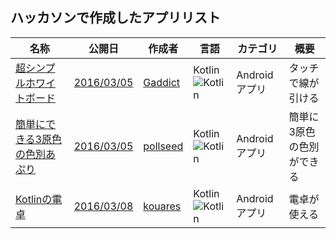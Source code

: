 ## ハッカソンで作成したアプリリスト

|名称|公開日|作成者|言語|カテゴリ|概要|
|---|---|---|---|---|---|
|[超シンプルホワイトボード](https://goo.gl/twvL6P)|[2016/03/05](https://goo.gl/56RkEu)|[Gaddict](https://github.com/Gaddict)|Kotlin![Kotlin](https://goo.gl/aNLqwc)|Androidアプリ|タッチで線が引ける|
|[簡単にできる3原色の色別あぷり](https://goo.gl/IeAyYK)|[2016/03/05](https://goo.gl/56RkEu)|[pollseed](https://github.com/pollseed)|Kotlin![Kotlin](https://goo.gl/aNLqwc)|Androidアプリ|簡単に3原色の色別ができる|
|[Kotlinの電卓](https://google.com)|[2016/03/08](https://goo.gl/56RkEu)|[kouares](https://github.com/kouares)|Kotlin![Kotlin](https://goo.gl/aNLqwc)|Androidアプリ|電卓が使える|
